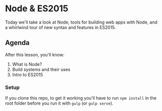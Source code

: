 # Node & ES2015

Today we'll take a look at Node, tools for building web apps with Node, and
a whirlwind tour of new syntax and features in ES2015.

## Agenda
After this lesson, you'll know:

  1. What is Node?
  2. Build systems and their uses
  3. Intro to ES2015


### Setup

If you clone this repo, to get it working you'll have to run `npm install` in the root folder before you run it with `gulp` (or `gulp serve`).
